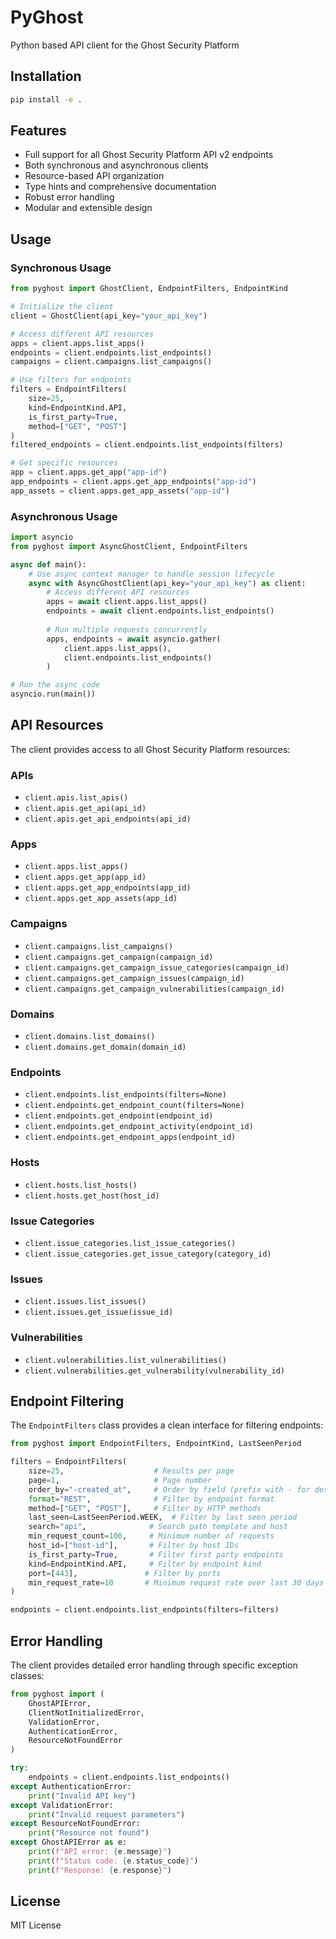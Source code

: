 # PyGhost

Python based API client for the Ghost Security Platform

## Installation

```bash
pip install -e .
```

## Features

- Full support for all Ghost Security Platform API v2 endpoints
- Both synchronous and asynchronous clients
- Resource-based API organization
- Type hints and comprehensive documentation
- Robust error handling
- Modular and extensible design

## Usage

### Synchronous Usage

```python
from pyghost import GhostClient, EndpointFilters, EndpointKind

# Initialize the client
client = GhostClient(api_key="your_api_key")

# Access different API resources
apps = client.apps.list_apps()
endpoints = client.endpoints.list_endpoints()
campaigns = client.campaigns.list_campaigns()

# Use filters for endpoints
filters = EndpointFilters(
    size=25,
    kind=EndpointKind.API,
    is_first_party=True,
    method=["GET", "POST"]
)
filtered_endpoints = client.endpoints.list_endpoints(filters)

# Get specific resources
app = client.apps.get_app("app-id")
app_endpoints = client.apps.get_app_endpoints("app-id")
app_assets = client.apps.get_app_assets("app-id")
```

### Asynchronous Usage

```python
import asyncio
from pyghost import AsyncGhostClient, EndpointFilters

async def main():
    # Use async context manager to handle session lifecycle
    async with AsyncGhostClient(api_key="your_api_key") as client:
        # Access different API resources
        apps = await client.apps.list_apps()
        endpoints = await client.endpoints.list_endpoints()
        
        # Run multiple requests concurrently
        apps, endpoints = await asyncio.gather(
            client.apps.list_apps(),
            client.endpoints.list_endpoints()
        )

# Run the async code
asyncio.run(main())
```

## API Resources

The client provides access to all Ghost Security Platform resources:

### APIs
- `client.apis.list_apis()`
- `client.apis.get_api(api_id)`
- `client.apis.get_api_endpoints(api_id)`

### Apps
- `client.apps.list_apps()`
- `client.apps.get_app(app_id)`
- `client.apps.get_app_endpoints(app_id)`
- `client.apps.get_app_assets(app_id)`

### Campaigns
- `client.campaigns.list_campaigns()`
- `client.campaigns.get_campaign(campaign_id)`
- `client.campaigns.get_campaign_issue_categories(campaign_id)`
- `client.campaigns.get_campaign_issues(campaign_id)`
- `client.campaigns.get_campaign_vulnerabilities(campaign_id)`

### Domains
- `client.domains.list_domains()`
- `client.domains.get_domain(domain_id)`

### Endpoints
- `client.endpoints.list_endpoints(filters=None)`
- `client.endpoints.get_endpoint_count(filters=None)`
- `client.endpoints.get_endpoint(endpoint_id)`
- `client.endpoints.get_endpoint_activity(endpoint_id)`
- `client.endpoints.get_endpoint_apps(endpoint_id)`

### Hosts
- `client.hosts.list_hosts()`
- `client.hosts.get_host(host_id)`

### Issue Categories
- `client.issue_categories.list_issue_categories()`
- `client.issue_categories.get_issue_category(category_id)`

### Issues
- `client.issues.list_issues()`
- `client.issues.get_issue(issue_id)`

### Vulnerabilities
- `client.vulnerabilities.list_vulnerabilities()`
- `client.vulnerabilities.get_vulnerability(vulnerability_id)`

## Endpoint Filtering

The `EndpointFilters` class provides a clean interface for filtering endpoints:

```python
from pyghost import EndpointFilters, EndpointKind, LastSeenPeriod

filters = EndpointFilters(
    size=25,                    # Results per page
    page=1,                     # Page number
    order_by="-created_at",     # Order by field (prefix with - for descending)
    format="REST",              # Filter by endpoint format
    method=["GET", "POST"],     # Filter by HTTP methods
    last_seen=LastSeenPeriod.WEEK,  # Filter by last seen period
    search="api",              # Search path template and host
    min_request_count=100,     # Minimum number of requests
    host_id=["host-id"],       # Filter by host IDs
    is_first_party=True,       # Filter first party endpoints
    kind=EndpointKind.API,     # Filter by endpoint kind
    port=[443],               # Filter by ports
    min_request_rate=10       # Minimum request rate over last 30 days
)

endpoints = client.endpoints.list_endpoints(filters=filters)
```

## Error Handling

The client provides detailed error handling through specific exception classes:

```python
from pyghost import (
    GhostAPIError,
    ClientNotInitializedError,
    ValidationError,
    AuthenticationError,
    ResourceNotFoundError
)

try:
    endpoints = client.endpoints.list_endpoints()
except AuthenticationError:
    print("Invalid API key")
except ValidationError:
    print("Invalid request parameters")
except ResourceNotFoundError:
    print("Resource not found")
except GhostAPIError as e:
    print(f"API error: {e.message}")
    print(f"Status code: {e.status_code}")
    print(f"Response: {e.response}")
```

## License

MIT License
